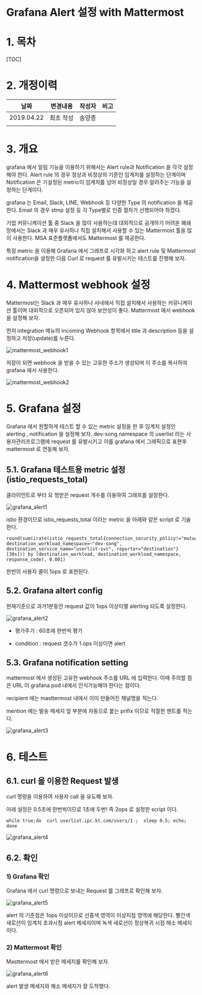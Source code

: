 

# Grafana Alert 설정 with Mattermost



# 1. 목차

[TOC]

# 2. 개정이력

|    날짜    | 변경내용  | 작성자 | 비고 |
| :--------: | :-------: | :----: | :--: |
| 2019.04.22 | 최초 작성 | 송양종 |      |
|            |           |        |      |



# 3. 개요

grafana 에서 알림 기능을 이용하기 위해서는 Alert rule과 Notification 을 각각 설정해야 한다.   Alert rule 의 경우 정상과 비정상의 기준인 임계치를 설정하는 단계이며 Notification 은 기설정된 metric이 임계치를 넘어 비정상일 경우 알려주는 기능을 설정하는 단계이다.  

grafana 는 Email, Slack, LINE, Webhook 등 다양한 Type 의 notification 을 제공한다. Email 의 경우 stmp 설정 등 각 Type별로 인증 절차가 선행되어야 하겠다.

기업 커뮤니케이션 툴 중 Slack 을 많이 사용하는데 대외적으로 공개하기 어려운 폐쇄망에서는 Slack 과 매우 유사하나 직접 설치해서 사용할 수 있는 Mattermost 툴을 많이 사용한다.  MSA 표준플랫폼에서도 Mattermost 를 제공한다.

특정 metric 을 이용해 Grafana 에서 그래프로 시각화 하고 alert rule 및 Mattermost notification을 설정한 다음 Curl 로 request 를 유발시키는 테스트를 진행해 보자.




# 4. Mattermost webhook 설정

Mattermost는 Slack 과 매우 유사하나 사내에서 직접 설치해서 사용하는 커뮤니케이션 툴이며 대외적으로 오픈되어 있지 않아 보안성이 좋다.   Mattermost 에서 webhook 을 설정해 보자.

먼저 integration 메뉴의 incoming Webhook 항목에서 title 과 description 등을 설정하고 저장(update)를 누른다.

![mattermost_webhook1](assets/mattermost_webhook1.png)



저장이 되면 webhook 을 받을 수 있는 고유한 주소가 생성되며 이 주소를 복사하여 grafana 에서 사용한다.

![mattermost_webhook2](assets/mattermost_webhook2.png)





# 5. Grafana 설정

Grafana 에서 원할하게 테스트 할 수 있는 metric 설정을 한 후 임계치 설정인 alerting , notification 을 설정해 보자.   dev-song namespace 의 userlist 라는 사용자관리프로그램에 request 를 유발시키고 이를 grafana 에서 그래픽으로 표현후 mattermost 로 연동해 보자.



## 5.1. Grafana 테스트용 metric 설정(istio_requests_total)

클라이언트로 부터 요 청받은 request 개수를 이용하여 그래프를 설정한다.

![grafana_alert1](assets/grafana_alert1.png)

istio 환경이므로 istio_requests_total 이라는 metric 을 아래와 같은 script 로 기술한다.

```
round(sum(irate(istio_requests_total{connection_security_policy!="mutual_tls", destination_workload_namespace=~"dev-song", destination_service_name="userlist-svc", reporter="destination"}[30s])) by (destination_workload, destination_workload_namespace, response_code), 0.001)
```

한번의 사용자 콜이 1ops 로 표현된다.





## 5.2. Grafana altert config

현재기준으로 과거1분동안 request 값이 1ops 이상이멸 alerting 되도록 설정한다.

![grafana_alert2](assets/grafana_alert2.png)

- 평가주기 : 60초에 한번씩 평가

- condition : request 갯수가 1 ops 이상이면 alert 




## 5.3.  Grafana notification setting



mattermost 에서 생성된 고유한 webhook 주소를 URL 에 입력한다.  이때 주의할 점은 URL 이 grafana pod 내에서 인식가능해야 한다는 점이다.  

recipient 에는 masttermost 내에서 이미 만들어진 채널명을 적는다.

mention 에는 발송 메세지 앞 부분에 자동으로 붙는 prifix 이므로 적절한 멘트를 적는다.

![grafana_alert3](assets/grafana_alert3.png)





# 6. 테스트

## 6.1. curl 을 이용한 Request 발생

curl 명령을 이용하여 사용자 call 을 유도해 보자.

아래 설정은 0.5초에 한번씩이므로 1초에 두번! 즉 2ops 로 설정한 script 이다.

```
while true;do  curl userlist.ipc.kt.com/users/1 ;  sleep 0.5; echo; done
```

![grafana_alert4](assets/grafana_alert4.png)





## 6.2. 확인

### 1) Grafana 확인

Grafana 에서 curl 명령으로 보내는 Request 를 그래프로 확인해 보자.

![grafana_alert5](assets/grafana_alert5.png)

alert 의 기준점은 1ops 이상이므로 선홍색 영역이 이상지점 영역에 해당한다. 빨간색 새로선이 임계치 초과시점 alert 메세지이며 녹색 새로선이 정상복귀 시점 해소 메세지이다.





### 2) Mattermost 확인

Masttermost 에서 받은 메세지를 확인해 보자. 

![grafana_alert6](assets/grafana_alert6.png)

alert 발생 메세지와 해소 메세지가 잘 도착했다.

